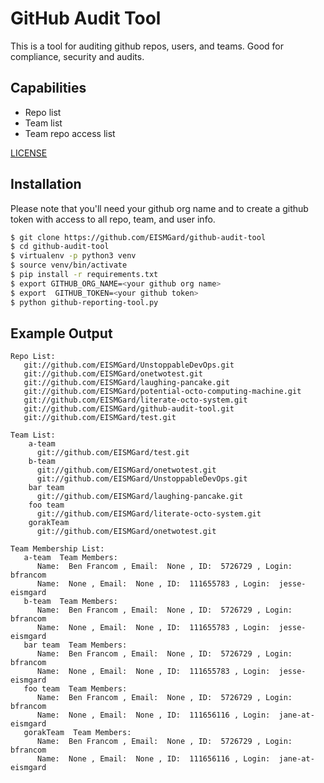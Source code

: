 # GitHub Audit Tool
This is a tool for auditing github repos, users, and teams. Good for compliance, security and audits.

## Capabilities
* Repo list
* Team list
* Team repo access list

[LICENSE](./LICENSE)

## Installation
Please note that you'll need your github org name and to create a github token with access to all repo, team, and user info.

```sh
$ git clone https://github.com/EISMGard/github-audit-tool
$ cd github-audit-tool
$ virtualenv -p python3 venv
$ source venv/bin/activate
$ pip install -r requirements.txt
$ export GITHUB_ORG_NAME=<your github org name>
$ export  GITHUB_TOKEN=<your github token>
$ python github-reporting-tool.py
```

## Example Output
```
Repo List:
   git://github.com/EISMGard/UnstoppableDevOps.git
   git://github.com/EISMGard/onetwotest.git
   git://github.com/EISMGard/laughing-pancake.git
   git://github.com/EISMGard/potential-octo-computing-machine.git
   git://github.com/EISMGard/literate-octo-system.git
   git://github.com/EISMGard/github-audit-tool.git
   git://github.com/EISMGard/test.git

Team List:
    a-team
      git://github.com/EISMGard/test.git
    b-team
      git://github.com/EISMGard/onetwotest.git
      git://github.com/EISMGard/UnstoppableDevOps.git
    bar team
      git://github.com/EISMGard/laughing-pancake.git
    foo team
      git://github.com/EISMGard/literate-octo-system.git
    gorakTeam
      git://github.com/EISMGard/onetwotest.git

Team Membership List:
   a-team  Team Members:
      Name:  Ben Francom , Email:  None , ID:  5726729 , Login:  bfrancom
      Name:  None , Email:  None , ID:  111655783 , Login:  jesse-eismgard
   b-team  Team Members:
      Name:  Ben Francom , Email:  None , ID:  5726729 , Login:  bfrancom
      Name:  None , Email:  None , ID:  111655783 , Login:  jesse-eismgard
   bar team  Team Members:
      Name:  Ben Francom , Email:  None , ID:  5726729 , Login:  bfrancom
      Name:  None , Email:  None , ID:  111655783 , Login:  jesse-eismgard
   foo team  Team Members:
      Name:  Ben Francom , Email:  None , ID:  5726729 , Login:  bfrancom
      Name:  None , Email:  None , ID:  111656116 , Login:  jane-at-eismgard
   gorakTeam  Team Members:
      Name:  Ben Francom , Email:  None , ID:  5726729 , Login:  bfrancom
      Name:  None , Email:  None , ID:  111656116 , Login:  jane-at-eismgard
```
